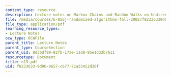 ```yaml
---
content_type: resource
description: Lecture notes on Markov Chains and Random Walks on Undirected Paths,
file: /media/courses/6-856j-randomized-algorithms-fall-2002/f82336339d060657c67771a33452d36f_n19.pdf
file_type: application/pdf
learning_resource_types:
- Lecture Notes
ocw_type: OCWFile
parent_title: Lecture Notes
parent_type: CourseSection
parent_uid: 8d3bdf99-82fb-17ae-11d8-85e1d32b7611
resourcetype: Document
title: n19.pdf
uid: f8233633-9d06-0657-c677-71a33452d36f
---
```

